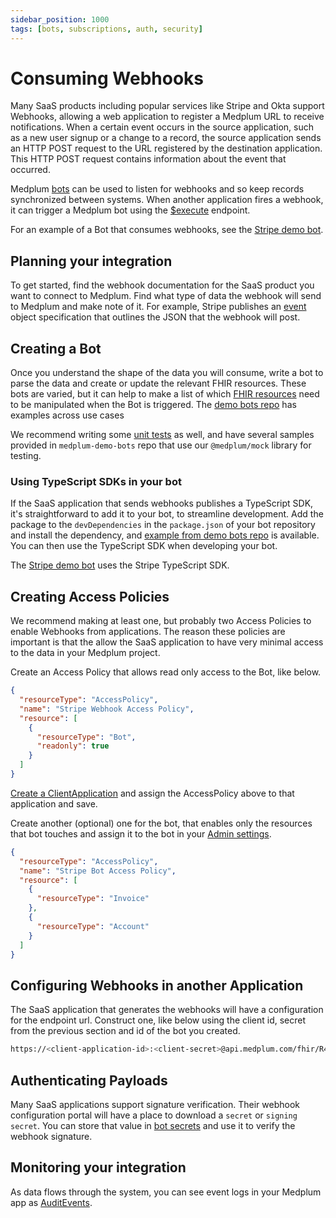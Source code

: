 ```yaml
---
sidebar_position: 1000
tags: [bots, subscriptions, auth, security]
---
```


# Consuming Webhooks

Many SaaS products including popular services like Stripe and Okta support Webhooks, allowing a web application to register a Medplum URL to receive notifications. When a certain event occurs in the source application, such as a new user signup or a change to a record, the source application sends an HTTP POST request to the URL registered by the destination application. This HTTP POST request contains information about the event that occurred.

Medplum [bots](/docs/bots) can be used to listen for webhooks and so keep records synchronized between systems. When another application fires a webhook, it can trigger a Medplum bot using the [$execute](/docs/bots/bot-basics#using-the-execute-endpoint) endpoint.

For an example of a Bot that consumes webhooks, see the [Stripe demo bot](https://github.com/medplum/medplum-demo-bots/tree/main/src/stripe-bots).

## Planning your integration

To get started, find the webhook documentation for the SaaS product you want to connect to Medplum. Find what type of data the webhook will send to Medplum and make note of it. For example, Stripe publishes an [event](https://stripe.com/docs/api/events/object) object specification that outlines the JSON that the webhook will post.

## Creating a Bot

Once you understand the shape of the data you will consume, write a bot to parse the data and create or update the relevant FHIR resources. These bots are varied, but it can help to make a list of which [FHIR resources](/docs/api/fhir/resources) need to be manipulated when the Bot is triggered. The [demo bots repo](https://github.com/medplum/medplum-demo-bots) has examples across use cases

We recommend writing some [unit tests](/docs/bots/unit-testing-bots) as well, and have several samples provided in `medplum-demo-bots` repo that use our `@medplum/mock` library for testing.

### Using TypeScript SDKs in your bot

If the SaaS application that sends webhooks publishes a TypeScript SDK, it's straightforward to add it to your bot, to streamline development. Add the package to the `devDependencies` in the `package.json` of your bot repository and install the dependency, and [example from demo bots repo](https://github.com/medplum/medplum-demo-bots/blob/main/package.json) is available. You can then use the TypeScript SDK when developing your bot.

The [Stripe demo bot](https://github.com/medplum/medplum-demo-bots/tree/main/src/stripe-bots) uses the Stripe TypeScript SDK.

## Creating Access Policies

We recommend making at least one, but probably two Access Policies to enable Webhooks from applications. The reason these policies are important is that the allow the SaaS application to have very minimal access to the data in your Medplum project.

Create an Access Policy that allows read only access to the Bot, like below.

```json
{
  "resourceType": "AccessPolicy",
  "name": "Stripe Webhook Access Policy",
  "resource": [
    {
      "resourceType": "Bot",
      "readonly": true
    }
  ]
}
```

[Create a ClientApplication](/docs/auth/methods/client-credentials) and assign the AccessPolicy above to that application and save.

Create another (optional) one for the bot, that enables only the resources that bot touches and assign it to the bot in your [Admin settings](https://app.medplum.com/admin/project).

```json
{
  "resourceType": "AccessPolicy",
  "name": "Stripe Bot Access Policy",
  "resource": [
    {
      "resourceType": "Invoice"
    },
    {
      "resourceType": "Account"
    }
  ]
}
```

## Configuring Webhooks in another Application

The SaaS application that generates the webhooks will have a configuration for the endpoint url. Construct one, like below using the client id, secret from the previous section and id of the bot you created.

```bash
https://<client-application-id>:<client-secret>@api.medplum.com/fhir/R4/Bot/<bot-id>/$execute
```

## Authenticating Payloads

Many SaaS applications support signature verification. Their webhook configuration portal will have a place to download a `secret` or `signing secret`. You can store that value in [bot secrets](/docs/bots/bot-secrets) and use it to verify the webhook signature.

## Monitoring your integration

As data flows through the system, you can see event logs in your Medplum app as [AuditEvents](https://app.medplum.com/AuditEvent?_count=20&_fields=id,_lastUpdated,entity,type&_offset=0&_sort=-_lastUpdated).
